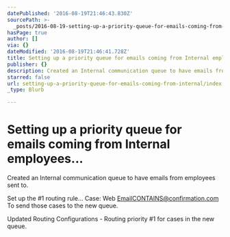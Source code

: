 ```yaml
---
datePublished: '2016-08-19T21:46:43.830Z'
sourcePath: >-
  _posts/2016-08-19-setting-up-a-priority-queue-for-emails-coming-from-internal.md
hasPage: true
author: []
via: {}
dateModified: '2016-08-19T21:46:41.728Z'
title: Setting up a priority queue for emails coming from Internal employees…
publisher: {}
description: Created an Internal communication queue to have emails from employees sent to.
starred: false
url: setting-up-a-priority-queue-for-emails-coming-from-internal/index.html
_type: Blurb

---
```

# Setting up a priority queue for emails coming from Internal employees...

Created an Internal communication queue to have emails from employees sent to.

Set up the \#1 routing rule... Case: Web EmailCONTAINS@confirmation.com  
To send those cases to the new queue.

Updated Routing Configurations - Routing priority \#1 for cases in the new queue.